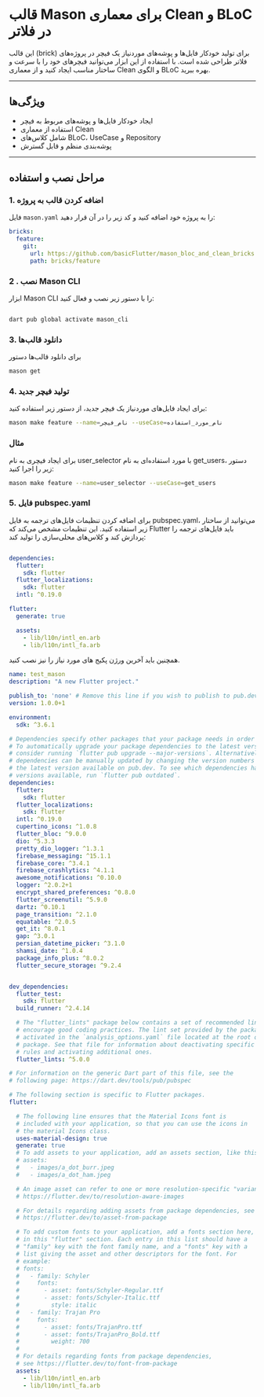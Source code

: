 # قالب Mason برای معماری Clean و BLoC در فلاتر

این قالب (brick) برای تولید خودکار فایل‌ها و پوشه‌های موردنیاز یک فیچر در پروژه‌های فلاتر طراحی شده است. با استفاده از این ابزار می‌توانید فیچرهای خود را با سرعت و ساختار مناسب ایجاد کنید و از معماری Clean و الگوی BLoC بهره ببرید.

---

## ویژگی‌ها
- ایجاد خودکار فایل‌ها و پوشه‌های مربوط به فیچر
- استفاده از معماری Clean
- شامل کلاس‌های BLoC، UseCase و Repository
- پوشه‌بندی منظم و قابل گسترش

---

## مراحل نصب و استفاده

### 1. اضافه کردن قالب به پروژه
فایل `mason.yaml` را به پروژه خود اضافه کنید و کد زیر را در آن قرار دهید:
```yaml
bricks:
  feature:
    git:
      url: https://github.com/basicFlutter/mason_bloc_and_clean_bricks.git
      path: bricks/feature
```
### 2 . نصب Mason CLI
ابزار Mason CLI را با دستور زیر نصب و فعال کنید:
```bash

dart pub global activate mason_cli

```
### 3. دانلود قالب‌ها
برای دانلود قالب‌ها دستور
```bash
mason get
```
### 4. تولید فیچر جدید
برای ایجاد فایل‌های موردنیاز یک فیچر جدید، از دستور زیر استفاده کنید:
```bash
mason make feature --name=نام_فیچر --useCase=نام_مورد_استفاده
```
### مثال
برای ایجاد فیچری به نام user_selector با مورد استفاده‌ای به نام get_users، دستور زیر را اجرا کنید:
```bash
mason make feature --name=user_selector --useCase=get_users
```
### 5. فایل pubspec.yaml
برای اضافه کردن تنظیمات فایل‌های ترجمه به فایل pubspec.yaml، می‌توانید از ساختار زیر استفاده کنید. این تنظیمات مشخص می‌کند که Flutter باید فایل‌های ترجمه را پردازش کند و کلاس‌های محلی‌سازی را تولید کند:
```yaml

dependencies:
  flutter:
    sdk: flutter
  flutter_localizations:
    sdk: flutter
  intl: ^0.19.0

flutter:
  generate: true

  assets:
    - lib/l10n/intl_en.arb
    - lib/l10n/intl_fa.arb
```
همچنین باید آخرین ورژن پکیج های مورد نیاز را نیز نصب کنید.

```yaml
name: test_mason
description: "A new Flutter project."

publish_to: 'none' # Remove this line if you wish to publish to pub.dev
version: 1.0.0+1

environment:
  sdk: ^3.6.1

# Dependencies specify other packages that your package needs in order to work.
# To automatically upgrade your package dependencies to the latest versions
# consider running `flutter pub upgrade --major-versions`. Alternatively,
# dependencies can be manually updated by changing the version numbers below to
# the latest version available on pub.dev. To see which dependencies have newer
# versions available, run `flutter pub outdated`.
dependencies:
  flutter:
    sdk: flutter
  flutter_localizations:
    sdk: flutter
  intl: ^0.19.0
  cupertino_icons: ^1.0.8
  flutter_bloc: ^9.0.0
  dio: ^5.3.3
  pretty_dio_logger: ^1.3.1
  firebase_messaging: ^15.1.1
  firebase_core: ^3.4.1
  firebase_crashlytics: ^4.1.1
  awesome_notifications: ^0.10.0
  logger: ^2.0.2+1
  encrypt_shared_preferences: ^0.8.0
  flutter_screenutil: ^5.9.0
  dartz: ^0.10.1
  page_transition: ^2.1.0
  equatable: ^2.0.5
  get_it: ^8.0.1
  gap: ^3.0.1
  persian_datetime_picker: ^3.1.0
  shamsi_date: ^1.0.4
  package_info_plus: ^8.0.2
  flutter_secure_storage: ^9.2.4


dev_dependencies:
  flutter_test:
    sdk: flutter
  build_runner: ^2.4.14

  # The "flutter_lints" package below contains a set of recommended lints to
  # encourage good coding practices. The lint set provided by the package is
  # activated in the `analysis_options.yaml` file located at the root of your
  # package. See that file for information about deactivating specific lint
  # rules and activating additional ones.
  flutter_lints: ^5.0.0

# For information on the generic Dart part of this file, see the
# following page: https://dart.dev/tools/pub/pubspec

# The following section is specific to Flutter packages.
flutter:

  # The following line ensures that the Material Icons font is
  # included with your application, so that you can use the icons in
  # the material Icons class.
  uses-material-design: true
  generate: true
  # To add assets to your application, add an assets section, like this:
  # assets:
  #   - images/a_dot_burr.jpeg
  #   - images/a_dot_ham.jpeg

  # An image asset can refer to one or more resolution-specific "variants", see
  # https://flutter.dev/to/resolution-aware-images

  # For details regarding adding assets from package dependencies, see
  # https://flutter.dev/to/asset-from-package

  # To add custom fonts to your application, add a fonts section here,
  # in this "flutter" section. Each entry in this list should have a
  # "family" key with the font family name, and a "fonts" key with a
  # list giving the asset and other descriptors for the font. For
  # example:
  # fonts:
  #   - family: Schyler
  #     fonts:
  #       - asset: fonts/Schyler-Regular.ttf
  #       - asset: fonts/Schyler-Italic.ttf
  #         style: italic
  #   - family: Trajan Pro
  #     fonts:
  #       - asset: fonts/TrajanPro.ttf
  #       - asset: fonts/TrajanPro_Bold.ttf
  #         weight: 700
  #
  # For details regarding fonts from package dependencies,
  # see https://flutter.dev/to/font-from-package
  assets:
    - lib/l10n/intl_en.arb
    - lib/l10n/intl_fa.arb
```








